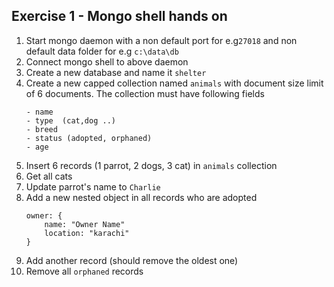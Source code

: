 ## Exercise 1 - Mongo shell hands on

1. Start mongo daemon with a non default port for e.g`27018` and non default data folder for e.g `c:\data\db`
2. Connect mongo shell to above daemon
3. Create a new database and name it `shelter`
4. Create a new capped collection named `animals` with document size limit of 6 documents. The collection must have following fields
     ```
     - name
     - type  (cat,dog ..)
     - breed
     - status (adopted, orphaned)
     - age
     ```
5. Insert 6 records (1 parrot, 2 dogs, 3 cat) in `animals` collection
6. Get all cats
7. Update parrot's name to `Charlie`
8. Add a new nested object in all records who are adopted
   ```
   owner: {
       name: "Owner Name"
       location: "karachi"
   }
   ```
9. Add another record (should remove the oldest one)
10. Remove all `orphaned` records
